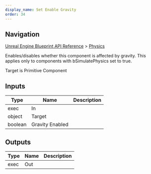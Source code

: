 ```yaml
---
display_name: Set Enable Gravity
order: 34
---
```

## Navigation

[Unreal Engine Blueprint API Reference](https://dev.epicgames.com/documentation/en-us/unreal-engine/BlueprintAPI) > [Physics](https://dev.epicgames.com/documentation/en-us/unreal-engine/BlueprintAPI/Physics)

Enables/disables whether this component is affected by gravity. This applies only to components with bSimulatePhysics set to true.

Target is Primitive Component

## Inputs

| Type | Name | Description |
| --- | --- | --- |
| exec | In |  |
| object | Target |  |
| boolean | Gravity Enabled |  |

## Outputs

| Type | Name | Description |
| --- | --- | --- |
| exec | Out |  |

